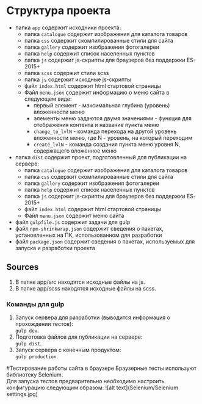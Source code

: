 ﻿# Структура проекта
- папка `app` содержит исходники проекта:
    - папка `catalogue` содержит изображения для каталога товаров
    - папка `css` содержит скомпилированные стили для сайта
    - папка `gallery` содержит изображения фотогалереи
    - папка `help` содержит список населенных пунктов
    - папка `js` содержит js-скрипты для браузеров без поддержки ES-2015+
    - папка `scss` содержит стили scss
    - папка `js` содержит исходные js-скрипты
    - файл `index.html` содержит html стартовой страницы
    - Файл `menu.json` содержит информацию о меню сайта в следующем виде:
      - первый элемент - максимальная глубина (уровень) вложенности меню
      - элементы меню задаются двумя значениями - функция для отображения контента и название пункта меню
      - `change_to_lvlN` - команда перехода на другой уровень вложенности меню, где N - уровень, на который переходим
      - `create_lvlN` - команда создания пункта меню уровня N, содержащего вложенное меню 
- папка `dist` содержит проект, подготовленный для публикации на сервере:
    - папка `catalogue` содержит изображения для каталога товаров
    - папка `css` содержит скомпилированные стили для сайта
    - папка `gallery` содержит изображения фотогалереи
    - папка `help` содержит список населенных пунктов
    - папка `js` содержит js-скрипты для браузеров без поддержки ES-2015+
    - файл `index.html` содержит html стартовой страницы
    - Файл `menu.json` содержит меню сайта
- файл `gulpfile.js` содержит задачи для gulp
- файл `npm-shrinkwrap.json` содержит сведения о пакетах, установленных на ПК, использованном для разработки
- файл `package.json` содержит сведения о пакетах, используемых для запуска и разработки проекта

## Sources
1. В папке app/src находятся исходные файлы на js.
2. В папке app/scss находятся исходные файлы на scss.

### Команды для gulp
1. Запуск сервера для разработки (выводится информация о прохождении тестов):  
`gulp dev`.
2. Подготовка файлов для публикации на сервере:  
`gulp dist`.
3. Запуск сервера с конечным продуктом:  
`gulp production`.

#Тестирование работы сайта в браузере
Браузерные тесты используют библиотеку Selenium.  
Для запуска тестов предварительно необходимо настроить конфигурацию следующим образом:
![alt text](Selenium/Selenium settings.jpg)